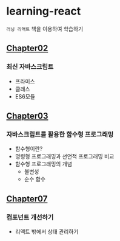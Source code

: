# learning-react

`러닝 리액트` 책을 이용하여 학습하기

## [Chapter02](https://github.com/woohoeon/learning-react/blob/master/chapter02/test.js)

### 최신 자바스크립트

-   프라미스
-   클래스
-   ES6모듈

## [Chapter03](https://github.com/woohoeon/learning-react/blob/master/chapter03/test.js)

### 자바스크립트를 활용한 함수형 프로그래밍

-   함수형이란?
-   명령형 프로그래밍과 선언적 프로그래밍 비교
-   함수형 프로그래밍의 개념
    -   불변성
    -   순수 함수

## [Chapter07](https://github.com/woohoeon/learning-react/blob/master/chapter07)

### 컴포넌트 개선하기

-   리액트 밖에서 상태 관리하기
